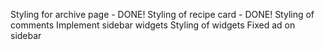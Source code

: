 Styling for archive page - DONE!
Styling of recipe card - DONE!
Styling of comments
Implement sidebar widgets
Styling of widgets
Fixed ad on sidebar
